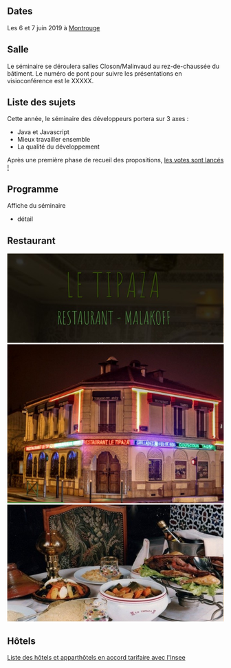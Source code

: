 ## Dates

Les 6 et 7 juin 2019 à [Montrouge](https://www.agora.insee.fr/cms/sites/agora/home/services/DG/white--fairway/acces-aux-batiments-white-et-fairway.html)

## Salle
Le séminaire se déroulera salles Closon/Malinvaud au rez-de-chaussée du bâtiment.
Le numéro de pont pour suivre les présentations en visioconférence est le XXXXX.


## Liste des sujets
Cette année, le séminaire des développeurs portera sur 3 axes : 
* Java et Javascript 
* Mieux travailler ensemble
* La qualité du développement

Après une première phase de recueil des propositions, [les votes sont lancés !](http://php.insee.fr/enq-interne/index.php?sid=45186&lang=fr)

## Programme
Affiche du séminaire 
+ détail

## Restaurant
![Le_Tipaza__Restaurant__Malakoff_-_Google_Chrome](uploads/be08479aaafe4c2882dcc33c02655bb1/Le_Tipaza__Restaurant__Malakoff_-_Google_Chrome.jpg)
![Le_Tipaza__Restaurant__Malakoff_-_Google_Chrome3](uploads/37c525d71d8535909af4628debac346f/Le_Tipaza__Restaurant__Malakoff_-_Google_Chrome3.jpg)
![Le_Tipaza__Restaurant__Malakoff_-_Google_Chrome2](uploads/448c1843a465301ed33446be9c2761a2/Le_Tipaza__Restaurant__Malakoff_-_Google_Chrome2.jpg)
## Hôtels
[Liste des hôtels et apparthôtels en accord tarifaire avec l'Insee](https://www.agora.insee.fr/files/live/sites/agora/files/shared/agora/DG/Procedures/Hotels%20et%20residhome%20INSEE%202019.pdf)